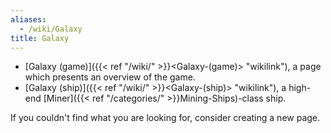 ```yaml
---
aliases:
  - /wiki/Galaxy
title: Galaxy
---
```


- [Galaxy (game)]({{< ref "/wiki/" >}}<Galaxy-(game)> "wikilink"), a page which presents an overview of the game.
- [Galaxy (ship)]({{< ref "/wiki/" >}}<Galaxy-(ship)> "wikilink"), a high-end [Miner]({{< ref "/categories/" >}}Mining-Ships)-class ship.

If you couldn't find what you are looking for, consider creating a new page.
